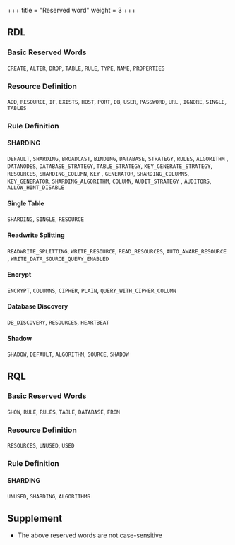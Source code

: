 +++
title = "Reserved word"
weight = 3
+++

## RDL

### Basic Reserved Words

`CREATE`, `ALTER`, `DROP`, `TABLE`, `RULE`, `TYPE`, `NAME`, `PROPERTIES`

### Resource Definition

`ADD`, `RESOURCE`, `IF`, `EXISTS`, `HOST`, `PORT`, `DB`, `USER`, `PASSWORD`, `URL`
, `IGNORE`, `SINGLE`, `TABLES`

### Rule Definition

#### SHARDING

`DEFAULT`, `SHARDING`, `BROADCAST`, `BINDING`, `DATABASE`, `STRATEGY`, `RULES`, `ALGORITHM`
, `DATANODES`, `DATABASE_STRATEGY`, `TABLE_STRATEGY`, `KEY_GENERATE_STRATEGY`, `RESOURCES`, `SHARDING_COLUMN`, `KEY`
, `GENERATOR`, `SHARDING_COLUMNS`, `KEY_GENERATOR`, `SHARDING_ALGORITHM`, `COLUMN`, `AUDIT_STRATEGY`
, `AUDITORS`, `ALLOW_HINT_DISABLE`

#### Single Table

`SHARDING`, `SINGLE`, `RESOURCE`

#### Readwrite Splitting

`READWRITE_SPLITTING`, `WRITE_RESOURCE`, `READ_RESOURCES`, `AUTO_AWARE_RESOURCE`
, `WRITE_DATA_SOURCE_QUERY_ENABLED`

#### Encrypt

`ENCRYPT`, `COLUMNS`, `CIPHER`, `PLAIN`, `QUERY_WITH_CIPHER_COLUMN`

#### Database Discovery

`DB_DISCOVERY`, `RESOURCES`, `HEARTBEAT`

#### Shadow

`SHADOW`, `DEFAULT`, `ALGORITHM`, `SOURCE`, `SHADOW`

## RQL

### Basic Reserved Words

`SHOW`, `RULE`, `RULES`, `TABLE`, `DATABASE`, `FROM`

### Resource Definition

`RESOURCES`, `UNUSED`, `USED`

### Rule Definition

#### SHARDING

`UNUSED`, `SHARDING`, `ALGORITHMS`

## Supplement

- The above reserved words are not case-sensitive